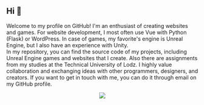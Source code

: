 ## Hi 👋

Welcome to my profile on GitHub! I'm an enthusiast of creating websites and games. For website development, I most often use Vue with Python (Flask) or WordPress. In case of games, my favorite's engine is Unreal Engine, but I also have an experience with Unity.  
In my repository, you can find the source code of my projects, including Unreal Engine games and websites that I create. Also there are assignments from my studies at the Technical University of Lodz.
I highly value collaboration and exchanging ideas with other programmers, designers, and creators. If you want to get in touch with me, you can do it through email on my GitHub profile. 

<p align="center">
	<img src="https://github-readme-stats.vercel.app/api/top-langs/?username=karolprofic&exclude_repo=Fishy-Towers&layout=compact"/>
</p>

